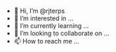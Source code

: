 - 👋 Hi, I’m @rjterps
- 👀 I’m interested in ...
- 🌱 I’m currently learning ...
- 💞️ I’m looking to collaborate on ...
- 📫 How to reach me ...

<!---
rjterps/rjterps is a ✨ special ✨ repository because its `README.md` (this file) appears on your GitHub profile.
You can click the Preview link to take a look at your changes.
--->
